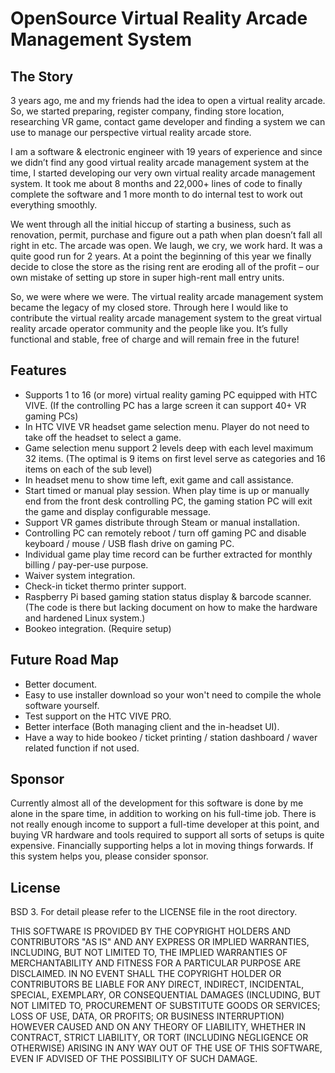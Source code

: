 # OpenSource Virtual Reality Arcade Management System

## The Story
3 years ago, me and my friends had the idea to open a virtual reality arcade. So, we started preparing, register company, finding store location, researching VR game, contact game developer and finding a system we can use to manage our perspective virtual reality arcade store.

I am a software & electronic engineer with 19 years of experience and since we didn’t find any good virtual reality arcade management system at the time, I started developing our very own virtual reality arcade management system. It took me about 8 months and 22,000+ lines of code to finally complete the software and 1 more month to do internal test to work out everything smoothly. 

We went through all the initial hiccup of starting a business, such as renovation, permit, purchase and figure out a path when plan doesn’t fall all right in etc. The arcade was open. We laugh, we cry, we work hard. It was a quite good run for 2 years. At a point the beginning of this year we finally decide to close the store as the rising rent are eroding all of the profit – our own mistake of setting up store in super high-rent mall entry units. 

So, we were where we were. The virtual reality arcade management system became the legacy of my closed store. Through here I would like to contribute the virtual reality arcade management system to the great virtual reality arcade operator community and the people like you. It’s fully functional and stable, free of charge and will remain free in the future! 


## Features

- Supports 1 to 16 (or more) virtual reality gaming PC equipped with HTC VIVE. (If the controlling PC has a large screen it can support 40+ VR gaming PCs)
- In HTC VIVE VR headset game selection menu. Player do not need to take off the headset to select a game.
- Game selection menu support 2 levels deep with each level maximum 32 items. (The optimal is 9 items on first level serve as categories and 16 items on each of the sub level)
- In headset menu to show time left, exit game and call assistance.
- Start timed or manual play session. When play time is up or manually end from the front desk controlling PC, the gaming station PC will exit the game and display configurable message.
- Support VR games distribute through Steam or manual installation.
- Controlling PC can remotely reboot / turn off gaming PC and disable keyboard / mouse / USB flash drive on gaming PC.
- Individual game play time record can be further extracted for monthly billing / pay-per-use purpose.
- Waiver system integration. 
- Check-in ticket thermo printer support. 
- Raspberry Pi based gaming station status display & barcode scanner. (The code is there but lacking document on how to make the hardware and hardened Linux system.)
- Bookeo integration. (Require setup)



## Future Road Map
- Better document.
- Easy to use installer download so your won't need to compile the whole software yourself.
- Test support on the HTC VIVE PRO.
- Better interface (Both managing client and the in-headset UI).
- Have a way to hide bookeo / ticket printing / station dashboard / waver related function if not used.


## Sponsor
Currently almost all of the development for this software is done by me alone in the spare time, in addition to working on his full-time job. There is not really enough income to support a full-time developer at this point, and buying VR hardware and tools required to support all sorts of setups is quite expensive. Financially supporting helps a lot in moving things forwards. If this system helps you, please consider sponsor.


## License

BSD 3. For detail please refer to the LICENSE file in the root directory.

THIS SOFTWARE IS PROVIDED BY THE COPYRIGHT HOLDERS AND CONTRIBUTORS "AS IS"
AND ANY EXPRESS OR IMPLIED WARRANTIES, INCLUDING, BUT NOT LIMITED TO, THE
IMPLIED WARRANTIES OF MERCHANTABILITY AND FITNESS FOR A PARTICULAR PURPOSE ARE
DISCLAIMED. IN NO EVENT SHALL THE COPYRIGHT HOLDER OR CONTRIBUTORS BE LIABLE
FOR ANY DIRECT, INDIRECT, INCIDENTAL, SPECIAL, EXEMPLARY, OR CONSEQUENTIAL
DAMAGES (INCLUDING, BUT NOT LIMITED TO, PROCUREMENT OF SUBSTITUTE GOODS OR
SERVICES; LOSS OF USE, DATA, OR PROFITS; OR BUSINESS INTERRUPTION) HOWEVER
CAUSED AND ON ANY THEORY OF LIABILITY, WHETHER IN CONTRACT, STRICT LIABILITY,
OR TORT (INCLUDING NEGLIGENCE OR OTHERWISE) ARISING IN ANY WAY OUT OF THE USE
OF THIS SOFTWARE, EVEN IF ADVISED OF THE POSSIBILITY OF SUCH DAMAGE.
